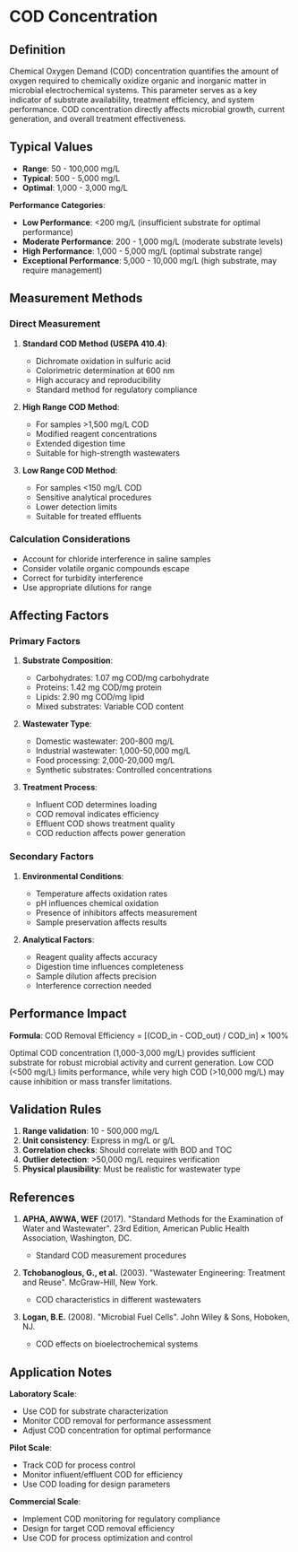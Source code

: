 <!--
Parameter ID: cod_concentration
Category: biological
Generated: 2025-01-16T12:15:00.000Z
-->

# COD Concentration

## Definition

Chemical Oxygen Demand (COD) concentration quantifies the amount of oxygen
required to chemically oxidize organic and inorganic matter in microbial
electrochemical systems. This parameter serves as a key indicator of substrate
availability, treatment efficiency, and system performance. COD concentration
directly affects microbial growth, current generation, and overall treatment
effectiveness.

## Typical Values

- **Range**: 50 - 100,000 mg/L
- **Typical**: 500 - 5,000 mg/L
- **Optimal**: 1,000 - 3,000 mg/L

**Performance Categories**:

- **Low Performance**: <200 mg/L (insufficient substrate for optimal
  performance)
- **Moderate Performance**: 200 - 1,000 mg/L (moderate substrate levels)
- **High Performance**: 1,000 - 5,000 mg/L (optimal substrate range)
- **Exceptional Performance**: 5,000 - 10,000 mg/L (high substrate, may require
  management)

## Measurement Methods

### Direct Measurement

1. **Standard COD Method (USEPA 410.4)**:

   - Dichromate oxidation in sulfuric acid
   - Colorimetric determination at 600 nm
   - High accuracy and reproducibility
   - Standard method for regulatory compliance

2. **High Range COD Method**:

   - For samples >1,500 mg/L COD
   - Modified reagent concentrations
   - Extended digestion time
   - Suitable for high-strength wastewaters

3. **Low Range COD Method**:
   - For samples <150 mg/L COD
   - Sensitive analytical procedures
   - Lower detection limits
   - Suitable for treated effluents

### Calculation Considerations

- Account for chloride interference in saline samples
- Consider volatile organic compounds escape
- Correct for turbidity interference
- Use appropriate dilutions for range

## Affecting Factors

### Primary Factors

1. **Substrate Composition**:

   - Carbohydrates: 1.07 mg COD/mg carbohydrate
   - Proteins: 1.42 mg COD/mg protein
   - Lipids: 2.90 mg COD/mg lipid
   - Mixed substrates: Variable COD content

2. **Wastewater Type**:

   - Domestic wastewater: 200-800 mg/L
   - Industrial wastewater: 1,000-50,000 mg/L
   - Food processing: 2,000-20,000 mg/L
   - Synthetic substrates: Controlled concentrations

3. **Treatment Process**:
   - Influent COD determines loading
   - COD removal indicates efficiency
   - Effluent COD shows treatment quality
   - COD reduction affects power generation

### Secondary Factors

1. **Environmental Conditions**:

   - Temperature affects oxidation rates
   - pH influences chemical oxidation
   - Presence of inhibitors affects measurement
   - Sample preservation affects results

2. **Analytical Factors**:
   - Reagent quality affects accuracy
   - Digestion time influences completeness
   - Sample dilution affects precision
   - Interference correction needed

## Performance Impact

**Formula**: COD Removal Efficiency = [(COD_in - COD_out) / COD_in] × 100%

Optimal COD concentration (1,000-3,000 mg/L) provides sufficient substrate for
robust microbial activity and current generation. Low COD (<500 mg/L) limits
performance, while very high COD (>10,000 mg/L) may cause inhibition or mass
transfer limitations.

## Validation Rules

1. **Range validation**: 10 - 500,000 mg/L
2. **Unit consistency**: Express in mg/L or g/L
3. **Correlation checks**: Should correlate with BOD and TOC
4. **Outlier detection**: >50,000 mg/L requires verification
5. **Physical plausibility**: Must be realistic for wastewater type

## References

1. **APHA, AWWA, WEF** (2017). "Standard Methods for the Examination of Water
   and Wastewater". 23rd Edition, American Public Health Association,
   Washington, DC.

   - Standard COD measurement procedures

2. **Tchobanoglous, G., et al.** (2003). "Wastewater Engineering: Treatment and
   Reuse". McGraw-Hill, New York.

   - COD characteristics in different wastewaters

3. **Logan, B.E.** (2008). "Microbial Fuel Cells". John Wiley & Sons, Hoboken,
   NJ.
   - COD effects on bioelectrochemical systems

## Application Notes

**Laboratory Scale**:

- Use COD for substrate characterization
- Monitor COD removal for performance assessment
- Adjust COD concentration for optimal performance

**Pilot Scale**:

- Track COD for process control
- Monitor influent/effluent COD for efficiency
- Use COD loading for design parameters

**Commercial Scale**:

- Implement COD monitoring for regulatory compliance
- Design for target COD removal efficiency
- Use COD for process optimization and control
